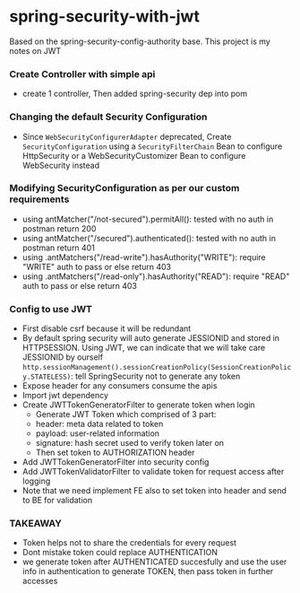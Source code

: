 # spring-security-with-jwt
Based on the spring-security-config-authority base. 
This project is my notes on JWT 

### Create Controller with simple api
- create 1 controller, Then added spring-security dep into pom

### Changing the default Security Configuration
- Since `WebSecurityConfigurerAdapter` deprecated, Create `SecurityConfiguration` using a `SecurityFilterChain` Bean to configure HttpSecurity or a WebSecurityCustomizer Bean to configure WebSecurity instead

### Modifying SecurityConfiguration as per our custom requirements
- using antMatcher("/not-secured").permitAll(): tested with no auth in postman return 200
- using antMatcher("/secured").authenticated(): tested with no auth in postman return 401
- using .antMatchers("/read-write").hasAuthority("WRITE"): require "WRITE" auth to pass or else return 403
- using .antMatchers("/read-only").hasAuthority("READ"): require "READ" auth to pass or else return 403

### Config to use JWT
- First disable csrf because it will be redundant
- By default spring security will auto generate JESSIONID and stored in HTTPSESSION. Using JWT, we can indicate that we will take care JESSIONID by ourself
    `http.sessionManagement().sessionCreationPolicy(SessionCreationPolicy.STATELESS)`: tell SpringSecurity not to generate any token
- Expose header for any consumers consume the apis
- Import jwt dependency
- Create JWTTokenGeneratorFilter to generate token when login
  - Generate JWT Token which comprised of 3 part:
  + header: meta data related to token
  + payload: user-related information
  + signature: hash secret used to verify token later on
  - Then set token to AUTHORIZATION header
- Add JWTTokenGeneratorFilter into security config
- Add JWTTokenValidatorFilter to validate token for request access after logging
- Note that we need implement FE also to set token into header and send to BE for validation
### TAKEAWAY
- Token helps not to share the credentials for every request
- Dont mistake token could replace AUTHENTICATION
- we generate token after AUTHENTICATED succesfully and use the user info in authentication to generate TOKEN, then pass token in further accesses